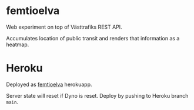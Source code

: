 # femtioelva
Web experiment on top of Västtrafiks REST API.

Accumulates location of public transit and renders that information as a heatmap.

# Heroku
Deployed as [femtioelva](https://femtioelva.herokuapp.com/) herokuapp.

Server state will reset if Dyno is reset.
Deploy by pushing to Heroku branch `main`.
